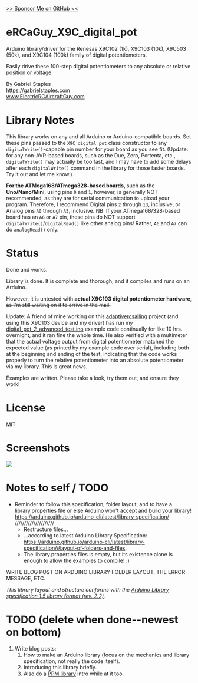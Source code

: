 [>> Sponsor Me on GitHub <<](https://github.com/sponsors/ElectricRCAircraftGuy)

# eRCaGuy_X9C_digital_pot

Arduino library/driver for the Renesas X9C102 (1k), X9C103 (10k), X9C503 (50k), and X9C104 (100k) family of digital potentiometers.

Easily drive these 100-step digital potentiometers to any absolute or relative position or voltage.

By Gabriel Staples  
https://gabrielstaples.com  
www.ElectricRCAircraftGuy.com  


# Library Notes

This library works on any and all Arduino or Arduino-compatible boards. Set these pins passed to the `X9C_digital_pot` class constructor to any `digitalWrite()`-capable pin number for your board as you see fit. (Update: for any non-AVR-based boards, such as the Due, Zero, Portenta, etc., `digitalWrite()` may actually be too fast, and I may have to add some delays after each `digitalWrite()` command in the library for those faster boards. Try it out and let me know.)

**For the ATMega168/ATmega328-based boards**, such as the **Uno/Nano/Mini**, using pins `0` and `1`, however, is generally NOT recommended, as they are for serial communication to upload your program. Therefore, I recommend Digital pins `2` through `13`, inclusive, or Analog pins `A0` through `A5`, inclusive. NB: If your ATmega168/328-based board has an `A6` or `A7` pin, these pins do NOT support `digitalWrite()`/`digitalRead()` like other analog pins! Rather, `A6` and `A7` can do `analogRead()` only.


# Status

Done and works. 

Library is done. It is complete and thorough, and it compiles and runs on an Arduino. 

<s>However, it is untested with **actual X9C103 digital potentiometer hardware**, as I'm still waiting on it to arrive in the mail.</s>

Update: A friend of mine working on this [adaptivercsailing](https://github.com/adaptivercsailing/adaptivercsailing) project (and using this X9C103 device and my driver) has run my [digital_pot_2_advanced_test.ino](examples/digital_pot_2_advanced_test/digital_pot_2_advanced_test.ino) example code continually for like 10 hrs. overnight, and it ran fine the whole time. He also verified with a multimeter that the actual voltage output from digital potentiometer matched the expected value (as printed by my example code over serial), including both at the beginning and ending of the test, indicating that the code works properly to turn the relative potentiometer into an absolute potentiometer via my library. This is great news.

Examples are written. Please take a look, try them out, and ensure they work!


# License
MIT


# Screenshots

[![](extras/pics/advanced_test_serial_monitor_screenshot.jpg)](extras/pics/advanced_test_serial_monitor_screenshot.jpg)


# Notes to self / TODO
- Reminder to follow this specification, folder layout, and to have a library.properties file or else Arduino won't accept and build your library! https://arduino.github.io/arduino-cli/latest/library-specification/ /////////////////////
    - Restructure files...
    - ...according to latest Arduino Library Specification: https://arduino.github.io/arduino-cli/latest/library-specification/#layout-of-folders-and-files.
    - The library.properties files is empty, but its existence alone is enough to allow the examples to compile! :)

WRITE BLOG POST ON ARDUINO LIBRARY FOLDER LAYOUT, THE ERROR MESSAGE, ETC.


_This library layout and structure conforms with the [Arduino Library specification 1.5 library format (rev. 2.2)](https://arduino.github.io/arduino-cli/latest/library-specification/)._


# TODO (delete when done--newest on bottom)
1. Write blog posts:
    1. How to make an Arduino library (focus on the mechanics and library specification, not really the code itself).
    1. Introducing this library briefly.
    1. Also do a [PPM library](https://github.com/ElectricRCAircraftGuy/eRCaGuy_PPM_Writer) intro while at it too.

